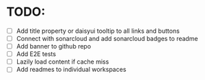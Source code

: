# TODO:

- [ ] Add title property or daisyui tooltip to all links and buttons
- [ ] Connect with sonarcloud and add sonarcloud badges to readme
- [ ] Add banner to github repo
- [ ] Add E2E tests
- [ ] Lazily load content if cache miss
- [ ] Add readmes to individual workspaces
